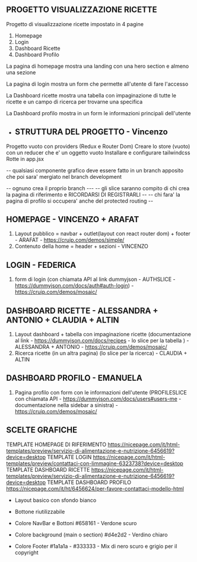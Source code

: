 ## PROGETTO VISUALIZZAZIONE RICETTE

Progetto di visualizzazione ricette impostato in 4 pagine

1. Homepage
2. Login
3. Dashboard Ricette
4. Dashboard Profilo


La pagina di homepage mostra una landing con una hero section e almeno una sezione

La pagina di login mostra un form che permette all'utente di fare l'accesso

La Dashboard ricette mostra una tabella con impaginazione di tutte le ricette e un campo di ricerca per trovarne una specifica

La Dashboard profilo mostra in un form le informazioni principali dell'utente

- ## STRUTTURA DEL PROGETTO - Vincenzo
Progetto vuoto con providers (Redux e Router Dom)
Creare lo store (vuoto) con un reducer che e' un oggetto vuoto
Installare e configurare tailwindcss
Rotte in app.jsx

-- qualsiasi componente grafico deve essere fatto in un branch apposito che poi sara' mergiato nel branch development

-- ognuno crea il proprio branch ---
-- gli slice saranno compito di chi crea la pagina di riferimento e RICORDARSI DI REGISTRARLI --
-- chi fara' la pagina di profilo si occupera' anche del protected routing --

## HOMEPAGE - VINCENZO + ARAFAT
1. Layout pubblico = navbar + outlet(layout con react router dom) + footer - ARAFAT - https://cruip.com/demos/simple/
2. Contenuto della home = header + sezioni - VINCENZO

## LOGIN - FEDERICA
1. form di login (con chiamata API al link dummyjson - AUTHSLICE - https://dummyjson.com/docs/auth#auth-login) - https://cruip.com/demos/mosaic/

## DASHBOARD RICETTE - ALESSANDRA + ANTONIO + CLAUDIA + ALTIN
1. Layout dashboard + tabella con impaginazione ricette (documentazione al link - https://dummyjson.com/docs/recipes - lo slice per la tabella ) - ALESSANDRA + ANTONIO - https://cruip.com/demos/mosaic/
2. Ricerca ricette (in un altra pagina) (lo slice per la ricerca) - CLAUDIA + ALTIN

## DASHBOARD PROFILO - EMANUELA
1. Pagina profilo con form con le informazioni dell'utente (PROFILESLICE con chiamata API - https://dummyjson.com/docs/users#users-me - documentazione nella sidebar a sinistra) - https://cruip.com/demos/mosaic/




## SCELTE GRAFICHE

 TEMPLATE HOMEPAGE DI RIFERIMENTO   https://nicepage.com/it/html-templates/preview/servizio-di-alimentazione-e-nutrizione-6456619?device=desktop
 TEMPLATE LOGIN https://nicepage.com/it/html-templates/preview/contattaci-con-limmagine-6323738?device=desktop
 TEMPLATE DASHBOARD RICETTE  https://nicepage.com/it/html-templates/preview/servizio-di-alimentazione-e-nutrizione-6456619?device=desktop
 TEMPLATE DASHBOARD PROFILO https://nicepage.com/it/ht/6456624/per-favore-contattaci-modello-html

 - Layout basico con sfondo bianco
 - Bottone riutilizzabile

 - Colore NavBar e Bottoni  #658161 - Verdone scuro
 - Colore background (main o section) #d4e2d2 - Verdino chiaro
 - Colore Footer #1a1a1a - #333333 - Mix di nero scuro e grigio per il copyright

